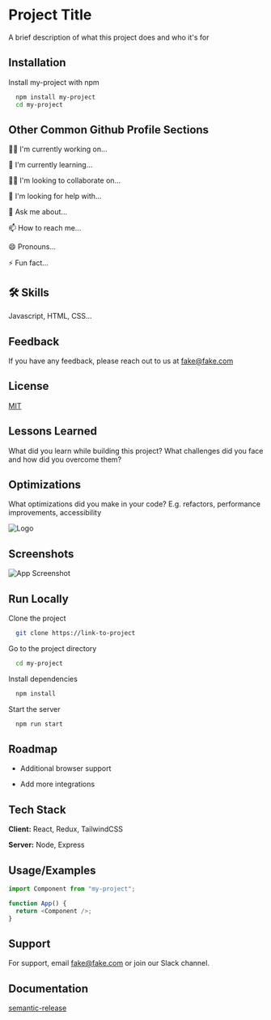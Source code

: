 # Project Title

A brief description of what this project does and who it's for

## Installation

Install my-project with npm

```bash
  npm install my-project
  cd my-project
```

## Other Common Github Profile Sections

👩‍💻 I'm currently working on...

🧠 I'm currently learning...

👯‍♀️ I'm looking to collaborate on...

🤔 I'm looking for help with...

💬 Ask me about...

📫 How to reach me...

😄 Pronouns...

⚡️ Fun fact...

## 🛠 Skills

Javascript, HTML, CSS...

## Feedback

If you have any feedback, please reach out to us at fake@fake.com

## License

[MIT](https://choosealicense.com/licenses/mit/)

## Lessons Learned

What did you learn while building this project? What challenges did you face and how did you overcome them?

## Optimizations

What optimizations did you make in your code? E.g. refactors, performance improvements, accessibility

![Logo](https://dev-to-uploads.s3.amazonaws.com/uploads/articles/th5xamgrr6se0x5ro4g6.png)

## Screenshots

![App Screenshot](https://via.placeholder.com/468x300?text=App+Screenshot+Here)

## Run Locally

Clone the project

```bash
  git clone https://link-to-project
```

Go to the project directory

```bash
  cd my-project
```

Install dependencies

```bash
  npm install
```

Start the server

```bash
  npm run start
```

## Roadmap

- Additional browser support

- Add more integrations

## Tech Stack

**Client:** React, Redux, TailwindCSS

**Server:** Node, Express

## Usage/Examples

```javascript
import Component from "my-project";

function App() {
  return <Component />;
}
```

## Support

For support, email fake@fake.com or join our Slack channel.

## Documentation

[semantic-release](https://juejin.cn/post/7057797444410540040)

